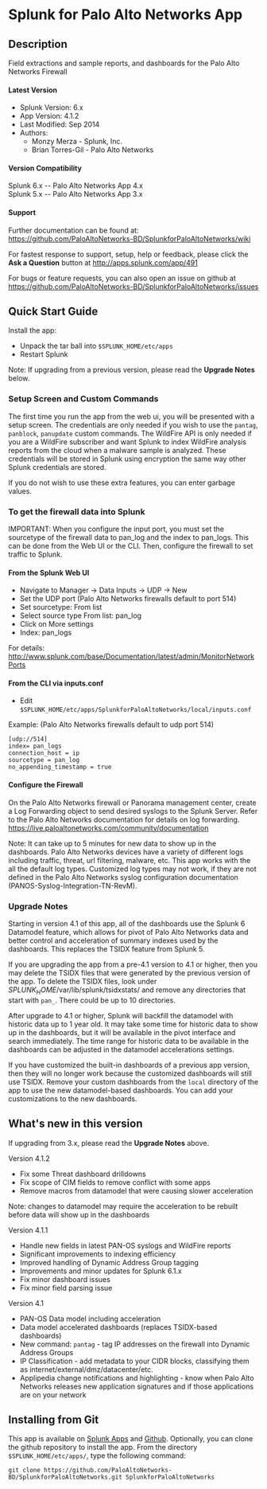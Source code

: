 
Splunk for Palo Alto Networks App
=================================

## Description ##

Field extractions and sample reports,
and dashboards for the Palo Alto
Networks Firewall

#### Latest Version ####

* Splunk Version: 6.x
* App Version: 4.1.2
* Last Modified: Sep 2014
* Authors:
    * Monzy Merza - Splunk, Inc.
    * Brian Torres-Gil - Palo Alto Networks

#### Version Compatibility ####

Splunk 6.x -- Palo Alto Networks App 4.x  
Splunk 5.x -- Palo Alto Networks App 3.x

#### Support ####

Further documentation can be found at:  
https://github.com/PaloAltoNetworks-BD/SplunkforPaloAltoNetworks/wiki

For fastest response to support, setup, help or feedback,
please click the __Ask a Question__ button at http://apps.splunk.com/app/491

For bugs or feature requests, you can also open an issue on github at 
https://github.com/PaloAltoNetworks-BD/SplunkforPaloAltoNetworks/issues

## Quick Start Guide ##

Install the app:

- Unpack the tar ball into `$SPLUNK_HOME/etc/apps`
- Restart Splunk

Note: If upgrading from a previous version, please read the __Upgrade Notes__ below.

### Setup Screen and Custom Commands ###

The first time you run the app from the web ui, you will be presented with a setup screen. The credentials are only needed if you wish to use the `pantag`, `panblock`, `panupdate` custom commands. The WildFire API is only needed if you are a WildFire subscriber and want Splunk to index WildFire analysis reports from the cloud when a malware sample is analyzed.  These credentials will be stored in Splunk using encryption the same way other Splunk credentials are stored.

If you do not wish to use these extra features, you can enter garbage values.

### To get the firewall data into Splunk ###

IMPORTANT: When you configure the input port, you must set the sourcetype of the firewall data to pan_log and the index to pan_logs.  This can be done from the Web UI or the CLI.  Then, configure the firewall to set traffic to Splunk.

#### From the Splunk Web UI ####

- Navigate to Manager -> Data Inputs -> UDP -> New
- Set the UDP port (Palo Alto Networks firewalls default to port 514)
- Set sourcetype: From list
- Select source type From list: pan_log
- Click on More settings
- Index: pan_logs

For details: http://www.splunk.com/base/Documentation/latest/admin/MonitorNetworkPorts

#### From the CLI via inputs.conf ####

- Edit `$SPLUNK_HOME/etc/apps/SplunkforPaloAltoNetworks/local/inputs.conf` 

Example:  (Palo Alto Networks firewalls default to udp port 514)

    [udp://514]
    index= pan_logs
    connection_host = ip
    sourcetype = pan_log
    no_appending_timestamp = true

#### Configure the Firewall ####

On the Palo Alto Networks firewall or Panorama management center, create a Log Forwarding object to send desired syslogs to the Splunk Server. Refer to the Palo Alto Networks documentation for details on log forwarding.  https://live.paloaltonetworks.com/community/documentation

Note: It can take up to 5 minutes for new data to show up in the dashboards.  Palo Alto Networks devices have a variety of different logs including traffic, threat, url filtering, malware, etc. This app works with the all the default log types. Customized log types may not work, if they are not defined in the Palo Alto Networks syslog configuration documentation (PANOS-Syslog-Integration-TN-RevM).

### Upgrade Notes ###

Starting in version 4.1 of this app, all of the dashboards use the Splunk 6 Datamodel feature, which allows for pivot of Palo Alto Networks data and better control and acceleration of summary indexes used by the dashboards.  This replaces the TSIDX feature from Splunk 5.

If you are upgrading the app from a pre-4.1 version to 4.1 or higher, then you may delete the TSIDX files that were generated by the previous version of the app.  To delete the TSIDX files, look under $SPLUNK_HOME$/var/lib/splunk/tsidxstats/ and remove any directories that start with `pan_`.  There could be up to 10 directories.

After upgrade to 4.1 or higher, Splunk will backfill the datamodel with historic data up to 1 year old.  It may take some time for historic data to show up in the dashboards, but it will be available in the pivot interface and search immediately.  The time range for historic data to be available in the dashboards can be adjusted in the datamodel accelerations settings.

If you have customized the built-in dashboards of a previous app version, then they will no longer work because the customized dashboards will still use TSIDX.  Remove your custom dashboards from the `local` directory of the app to use the new datamodel-based dashboards.  You can add your customizations to the new dashboards.

## What's new in this version ##

If upgrading from 3.x, please read the __Upgrade Notes__ above.

Version 4.1.2

- Fix some Threat dashboard drilldowns 
- Fix scope of CIM fields to remove conflict with some apps
- Remove macros from datamodel that were causing slower acceleration

Note: changes to datamodel may require the acceleration to be rebuilt before data will show up in the dashboards

Version 4.1.1

- Handle new fields in latest PAN-OS syslogs and WildFire reports
- Significant improvements to indexing efficiency
- Improved handling of Dynamic Address Group tagging
- Improvements and minor updates for Splunk 6.1.x
- Fix minor dashboard issues
- Fix minor field parsing issue

Version 4.1

- PAN-OS Data model including acceleration
- Data model accelerated dashboards (replaces TSIDX-based dashboards)
- New command: `pantag` - tag IP addresses on the firewall into Dynamic Address Groups
- IP Classification - add metadata to your CIDR blocks, classifying them as internet/external/dmz/datacenter/etc.
- Applipedia change notifications and highlighting - know when Palo Alto Networks releases new application signatures and if those applications are on your network

## Installing from Git ##

This app is available on [Splunk Apps](http://apps.splunk.com/app/491) and [Github](https://github.com/PaloAltoNetworks-BD/SplunkforPaloAltoNetworks).  Optionally, you can clone the github repository to install the app.
From the directory `$SPLUNK_HOME/etc/apps/`, type the following command:

    git clone https://github.com/PaloAltoNetworks-BD/SplunkforPaloAltoNetworks.git SplunkforPaloAltoNetworks

